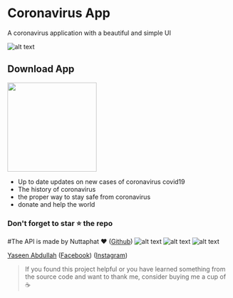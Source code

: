 # Coronavirus App

A coronavirus application with a beautiful and simple UI

![alt text](https://github.com/YaseenAbdullah/coronavirus/blob/master/screenshots/1.png)
## Download App
<a href="https://github.com/YaseenAbdullah/coronavirus/blob/master/screenshots/app-release.apk?raw=true"><img src="https://playerzon.com/asset/download.png" width="200"></img></a>

- Up to date updates on new cases of coronavirus covid19
- The history of coronavirus
- the proper way to stay safe from coronavirus
- donate and help the world
### Don't forget to star ⭐ the repo

#The API is made by Nuttaphat ❤️ ([Github](https://github.com/nat236919))
![alt text](https://github.com/YaseenAbdullah/coronavirus/blob/master/screenshots/2.png)
![alt text](https://github.com/YaseenAbdullah/coronavirus/blob/master/screenshots/3.png)
![alt text](https://github.com/YaseenAbdullah/coronavirus/blob/master/screenshots/4.png)

[Yaseen Abdullah](https://github.com/YaseenAbdullah) ([Facebook](https://www.facebook.com/yasinyeganeh.MY/))
([Instagram](https://www.instagram.com/yasin.dev/))
> If you found this project helpful or you have learned something from the source code and want to thank me, consider buying me a cup of :coffee:
